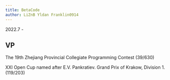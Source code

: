 ```yaml
---
title: BetaCode
author: LiZnB Yldan Franklin0914
---
```


2022.7 -

## VP

The 19th Zhejiang Provincial Collegiate Programming Contest (39/630)

XXI Open Cup named after E.V. Pankratiev. Grand Prix of Krakow, Division 1. (119/203)
